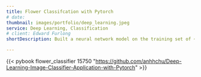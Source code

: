 ```yaml
---
title: Flower Classifcation with Pytorch
# date: 
thumbnail: images/portfolio/deep_learning.jpeg
service: Deep Learning, Classification
# client: Edward Furlong
shortDescription: Built a neural network model on the training set of ~6.5k images of 102 flower species using 3 Torchvision pre-trained models such as VGG16, VGG19 and DenseNet121 that achieved accuracy of 89% on the test set

---
```


{{< pybook flower_classifier 15750  "https://github.com/anhhchu/Deep-Learning-Image-Classifier-Application-with-Pytorch" >}}
